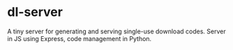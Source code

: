 # dl-server
A tiny server for generating and serving single-use download codes. Server in JS using Express, code management in Python.
